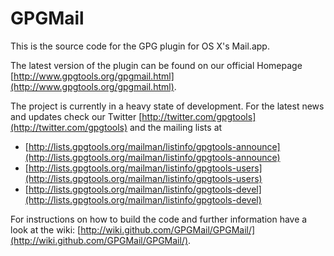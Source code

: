 # GPGMail

This is the source code for the GPG plugin for OS X's Mail.app.

The latest version of the plugin can be found on our official Homepage [http://www.gpgtools.org/gpgmail.html](http://www.gpgtools.org/gpgmail.html).

The project is currently in a heavy state of development. For the latest news and updates check our Twitter [http://twitter.com/gpgtools](http://twitter.com/gpgtools) and the mailing lists at

* [http://lists.gpgtools.org/mailman/listinfo/gpgtools-announce](http://lists.gpgtools.org/mailman/listinfo/gpgtools-announce)
* [http://lists.gpgtools.org/mailman/listinfo/gpgtools-users](http://lists.gpgtools.org/mailman/listinfo/gpgtools-users)
* [http://lists.gpgtools.org/mailman/listinfo/gpgtools-devel](http://lists.gpgtools.org/mailman/listinfo/gpgtools-devel)

For instructions on how to build the code and further information have a look at the wiki: [http://wiki.github.com/GPGMail/GPGMail/](http://wiki.github.com/GPGMail/GPGMail/).
